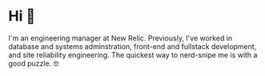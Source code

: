 # Hi 👋
 
I'm an engineering manager at New Relic. Previously, I've worked in database and systems adminstration, front-end and fullstack development, and site reliability engineering. The quickest way to nerd-snipe me is with a good puzzle. 🤓
